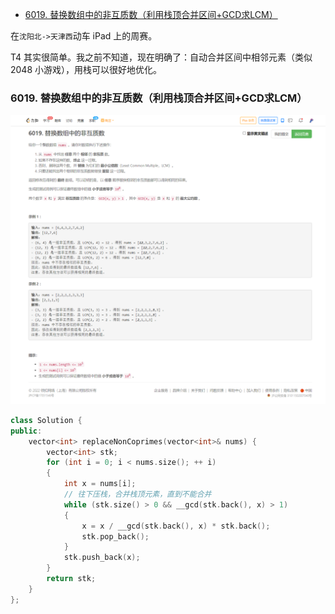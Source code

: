 
<!-- @import "[TOC]" {cmd="toc" depthFrom=1 depthTo=6 orderedList=false} -->

<!-- code_chunk_output -->

- [6019. 替换数组中的非互质数（利用栈顶合并区间+GCD求LCM）](#6019-替换数组中的非互质数利用栈顶合并区间gcd求lcm)

<!-- /code_chunk_output -->

在`沈阳北->天津西`动车 iPad 上的周赛。

T4 其实很简单。我之前不知道，现在明确了：自动合并区间中相邻元素（类似 2048 小游戏），用栈可以很好地优化。

### 6019. 替换数组中的非互质数（利用栈顶合并区间+GCD求LCM）

![](./images/leetcode-cn.com_contest_weekly-contest-283_problems_replace-non-coprime-numbers-in-array_.png)

```cpp
class Solution {
public:
    vector<int> replaceNonCoprimes(vector<int>& nums) {
        vector<int> stk;
        for (int i = 0; i < nums.size(); ++ i)
        {
            int x = nums[i];
            // 往下压栈，合并栈顶元素，直到不能合并
            while (stk.size() > 0 && __gcd(stk.back(), x) > 1)
            {
                x = x / __gcd(stk.back(), x) * stk.back();
                stk.pop_back();
            }
            stk.push_back(x);
        }
        return stk;
    }
};
```

